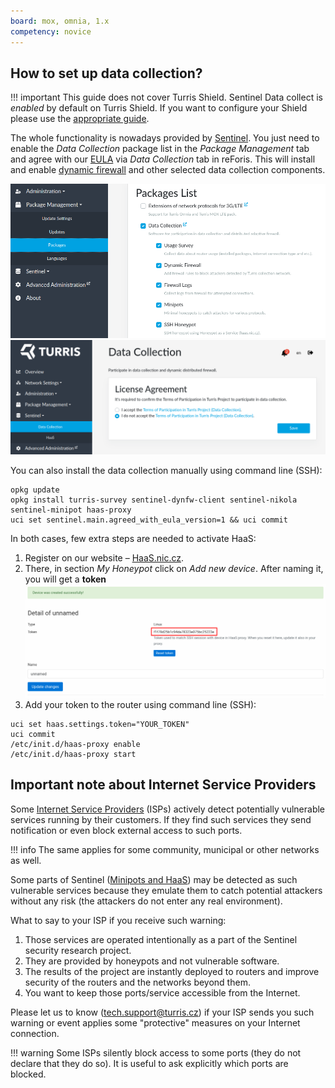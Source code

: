 ```yaml
---
board: mox, omnia, 1.x
competency: novice
---
```

## How to set up data collection?

!!! important
    This guide does not cover Turris Shield. Sentinel Data collect
    is *enabled* by default on Turris Shield. If you want to configure your
    Shield please use the [appropriate guide](setup-shield.md).

The whole functionality is nowadays provided by [Sentinel](../apps/sentinel.md).
You just need to enable the _Data Collection_ package list in the
_Package Management_ tab and agree with our
[EULA](https://gitlab.nic.cz/turris/sentinel/eula/-/blob/master/eulas/1.txt)
via _Data Collection_ tab in reForis. This will install and enable
[dynamic firewall](dynfw/collect-dynfw.md) and other selected data collection
components.

![Package Sentinel](setup-packages.png)
![EULA](eula.png)

You can also install the data collection manually using command line (SSH):
```
opkg update
opkg install turris-survey sentinel-dynfw-client sentinel-nikola sentinel-minipot haas-proxy
uci set sentinel.main.agreed_with_eula_version=1 && uci commit
```

In both cases, few extra steps are needed to activate HaaS:

1. Register on our website – [HaaS.nic.cz](https://haas.nic.cz).
2. There, in section _My Honeypot_ click on _Add new device_. After
naming it, you will get a **token**
![HaaS Device](haas-device.png)
3. Add your token to the router using command line (SSH):
```
uci set haas.settings.token="YOUR_TOKEN"
uci commit
/etc/init.d/haas-proxy enable
/etc/init.d/haas-proxy start
```

<!--isp-start-->
## Important note about Internet Service Providers

Some [Internet Service Providers](https://en.wikipedia.org/wiki/Internet_service_provider)
(ISPs) actively detect potentially vulnerable services running by their
customers. If they find such services they send notification or even block
external access to such ports.

!!! info
    The same applies for some community, municipal or other networks as well.

Some parts of Sentinel ([Minipots and HaaS](collect.md)) may be detected as
such vulnerable services because they emulate them to catch potential
attackers without any risk (the attackers do not enter any real environment).

What to say to your ISP if you receive such warning:

1. Those services are operated intentionally as a part of the Sentinel security
   research project.
2. They are provided by honeypots and not vulnerable software.
3. The results of the project are instantly deployed to routers and improve
   security of the routers and the networks beyond them.
4. You want to keep those ports/service accessible from the Internet.

Please let us to know ([tech.support@turris.cz](mailto:tech.support@turris.cz))
if your ISP sends you such warning or event applies some "protective" measures
on your Internet connection.

!!! warning
    Some ISPs silently block access to some ports (they do not declare that
    they do so). It is useful to ask explicitly which ports are blocked.
<!--isp-end-->
